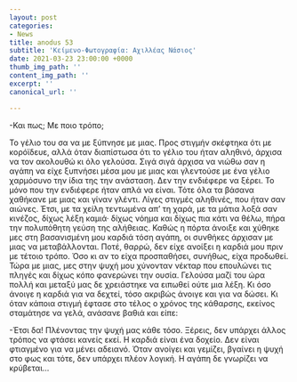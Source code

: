 ```yaml
---
layout: post
categories:
- News
title: anodus 53
subtitle: 'Κείμενο-Φωτογραφία: Αχιλλέας Νάσιος'
date: 2021-03-23 23:00:00 +0000
thumb_img_path: ''
content_img_path: ''
excerpt: ''
canonical_url: ''

---
```

\-Και πως; Με ποιο τρόπο;

Το γέλιο του σα να με ξύπνησε με μιας. Προς στιγμήν σκέφτηκα ότι με κορόϊδευε, αλλά όταν διαπίστωσα ότι το γέλιο του ήταν αληθινό, άρχισα να τον ακολουθώ κι όλο γελούσα. Σιγά σιγά άρχισα να νιώθω σαν η αγάπη να είχε ξυπνήσει μέσα μου με μιας και γλεντούσε με ένα γέλιο χαρμόσυνο την ίδια της την ανάσταση. Δεν την ενδιέφερε να ξέρει. Το μόνο που την ενδιέφερε ήταν απλά να είναι. Τότε όλα τα βάσανα χαθήκανε με μιας και γίναν γλέντι. Λίγες στιγμές αληθινές, που ήταν σαν αιώνες. Έτσι, με τα χείλη τεντωμένα απ’ τη χαρά, με τα μάτια λοξά σαν κινέζος, δίχως λέξη καμιά· δίχως νόημα και δίχως πια κάτι να θέλω, πήρα την πολυπόθητη γεύση της αλήθειας. Καθώς η πόρτα άνοιξε και χύθηκε μες στη βασανισμένη μου καρδιά τόση αγάπη, οι συνθήκες άρχισαν με μιας να μεταβάλλονται. Ποτέ, θαρρώ, δεν είχε ανοίξει η καρδιά μου πριν με τέτοιο τρόπο. Όσο κι αν το είχα προσπαθήσει, συνήθως, είχα προδωθεί. Τώρα με μιας, μες στην ψυχή μου χύνονταν νέκταρ που επουλώνει τις πληγές και δίχως κόπο φανερώνει την ουσία. Γελούσα μαζί του ώρα πολλή και μεταξύ μας δε χρειάστηκε να ειπωθεί ούτε μια λέξη. Κι όσο άνοιγε η καρδιά για να δεχτεί, τόσο ακριβώς άνοιγε και για να δώσει. Κι όταν κάποια στιγμή έφτασε στο τέλος ο χρόνος της κάθαρσης, εκείνος σταμάτησε να γελά, ανάσανε βαθιά και είπε:

\-Έτσι δα! Πλένοντας την ψυχή μας κάθε τόσο. Ξέρεις, δεν υπάρχει άλλος τρόπος να φτάσει κανείς εκεί. Η καρδιά είναι ένα δοχείο. Δεν είναι φτιαγμένο για να μένει αδειανό. Όταν ανοίγει και γεμίζει, βγαίνει η ψυχή στο φως και τότε, δεν υπάρχει πλέον λογική. Η αγάπη δε γνωρίζει να κρύβεται…